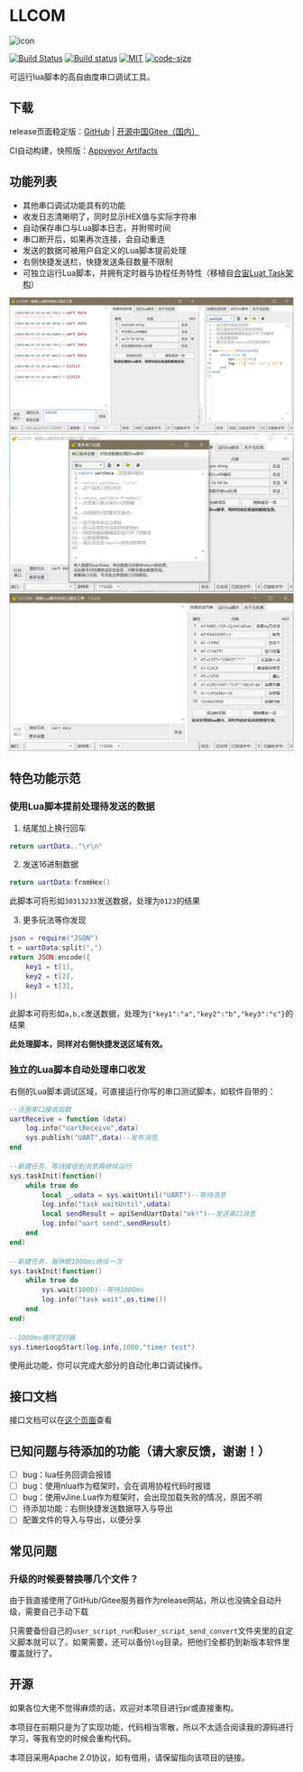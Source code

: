# LLCOM

![icon](/llcom/llcom.ico)

[![Build Status](https://chenxuuu.visualstudio.com/llcom/_apis/build/status/chenxuuu.llcom?branchName=master&jobName=Job)](https://chenxuuu.visualstudio.com/llcom/_build/latest?definitionId=1&branchName=master)
[![Build status](https://ci.appveyor.com/api/projects/status/telji5j8r0v5001c?svg=true)](https://ci.appveyor.com/project/chenxuuu/llcom)
[![MIT](https://img.shields.io/static/v1.svg?label=license&message=Apache+2&color=blue)](https://github.com/chenxuuu/llcom/blob/master/LICENSE)
[![code-size](https://img.shields.io/github/languages/code-size/chenxuuu/llcom.svg)](https://github.com/chenxuuu/llcom/archive/master.zip)

可运行lua脚本的高自由度串口调试工具。

## 下载

release页面稳定版：[GitHub](https://github.com/chenxuuu/llcom/releases/latest) | [开源中国Gitee（国内）](https://gitee.com/chenxuuu/llcom/releases)

CI自动构建，快照版：[Appveyor Artifacts](https://ci.appveyor.com/project/chenxuuu/llcom/build/artifacts)

## 功能列表

- 其他串口调试功能具有的功能
- 收发日志清晰明了，同时显示HEX值与实际字符串
- 自动保存串口与Lua脚本日志，并附带时间
- 串口断开后，如果再次连接，会自动重连
- 发送的数据可被用户自定义的Lua脚本提前处理
- 右侧快捷发送栏，快捷发送条目数量不限制
- 可独立运行Lua脚本，并拥有定时器与协程任务特性（移植自[合宙Luat Task架构](http://wiki.openluat.com/doc/luatFramework/)）

![screen](/screen.png)
![screen2](/screen2.jpg)
![screen3](/screen3.png)

## 特色功能示范

### 使用Lua脚本提前处理待发送的数据

1. 结尾加上换行回车

```lua
return uartData.."\r\n"
```

2. 发送16进制数据

```lua
return uartData:fromHex()
```

此脚本可将形如`30313233`发送数据，处理为`0123`的结果

3. 更多玩法等你发现

```lua
json = require("JSON")
t = uartData:split(",")
return JSON:encode({
    key1 = t[1],
    key2 = t[2],
    key3 = t[3],
})
```

此脚本可将形如`a,b,c`发送数据，处理为`{"key1":"a","key2":"b","key3":"c"}`的结果

**此处理脚本，同样对右侧快捷发送区域有效。**

### 独立的Lua脚本自动处理串口收发

右侧的Lua脚本调试区域，可直接运行你写的串口测试脚本，如软件自带的：

```lua
--注册串口接收函数
uartReceive = function (data)
    log.info("uartReceive",data)
    sys.publish("UART",data)--发布消息
end

--新建任务，等待接收到消息再继续运行
sys.taskInit(function()
    while true do
        local _,udata = sys.waitUntil("UART")--等待消息
        log.info("task waitUntil",udata)
        local sendResult = apiSendUartData("ok!")--发送串口消息
        log.info("uart send",sendResult)
    end
end)

--新建任务，每休眠1000ms继续一次
sys.taskInit(function()
    while true do
        sys.wait(1000)--等待1000ms
        log.info("task wait",os.time())
    end
end)

--1000ms循环定时器
sys.timerLoopStart(log.info,1000,"timer test")
```

使用此功能，你可以完成大部分的自动化串口调试操作。

## 接口文档

接口文档可以在[这个页面](https://github.com/chenxuuu/llcom/blob/master/LuaApi.md)查看

## 已知问题与待添加的功能（请大家反馈，谢谢！）

- [ ] bug：lua任务回调会报错
- [ ] bug：使用nlua作为框架时，会在调用协程代码时报错
- [ ] bug：使用vJine.Lua作为框架时，会出现加载失败的情况，原因不明
- [ ] 待添加功能：右侧快捷发送数据导入与导出
- [ ] 配置文件的导入与导出，以便分享

## 常见问题

### 升级的时候要替换哪几个文件？

由于我直接使用了GitHub/Gitee服务器作为release网站，所以也没搞全自动升级，需要自己手动下载

只需要备份自己的`user_script_run`和`user_script_send_convert`文件夹里的自定义脚本就可以了。如果需要，还可以备份`log`目录。把他们全都扔到新版本软件里覆盖就行了。

## 开源

如果各位大佬不觉得麻烦的话，欢迎对本项目进行pr或直接重构。

本项目在前期只是为了实现功能，代码相当零散，所以不太适合阅读我的源码进行学习，等我有空的时候会重构代码。

本项目采用Apache 2.0协议，如有借用，请保留指向该项目的链接。
